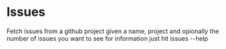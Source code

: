 # Issues

Fetch issues from a github project given a name, project and opionally the number of issues you want to see
for information just hit issues --help
